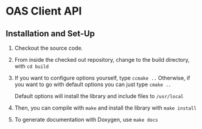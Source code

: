 OAS Client API
=================

Installation and Set-Up
-----------------------

1.  Checkout the source code.
2.  From inside the checked out repository, change to the build directory,
    with `cd build`
3.  If you want to configure options yourself, type `ccmake ..`
    Otherwise, if you want to go with default options you can just type `cmake ..`

    Default options will install the library and include files to `/usr/local`
4.  Then, you can compile with `make` and install the library with `make install`
5.  To generate documentation with Doxygen, use `make docs`


